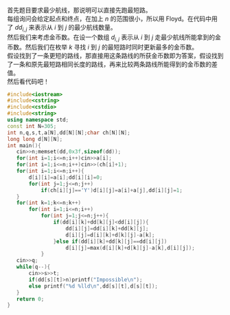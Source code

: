  首先题目要求最少航线，那说明可以直接先跑最短路。  
 每组询问会给定起点和终点，在加上 $n$ 的范围很小，所以用 Floyd。在代码中用了 $dd_{i,j}$ 来表示从 $i$ 到 $j$ 的最少航线数量。  
 然后我们来考虑金币数。在设一个数组 $d_{i,j}$ 表示从 $i$ 到 $j$ 走最少航线所能拿到的金币数。然后我们在枚举 $k$ 寻找 $i$ 到 $j$ 的最短路时同时更新最多的金币数。  
 假设找到了一条更短的路线，那直接用这条路线的所获金币数即为答案，假设找到了一条和原先最短路相同长度的路线，再来比较两条路线所能得到的金币数的差值。  
 然后看代码吧！
 ```cpp
#include<iostream> 
#include<cstring>
#include<cstdio>
#include<string>
using namespace std;
const int N=305;
int n,q,s,t,a[N],dd[N][N];char ch[N][N];
long long d[N][N];
int main(){
	cin>>n;memset(dd,0x3f,sizeof(dd));
	for(int i=1;i<=n;i++)cin>>a[i];
	for(int i=1;i<=n;i++)cin>>(ch[i]+1);
	for(int i=1;i<=n;i++){
		d[i][i]=a[i];dd[i][i]=0;
		for(int j=1;j<=n;j++)
			if(ch[i][j]=='Y')d[i][j]=a[i]+a[j],dd[i][j]=1;
	}
	for(int k=1;k<=n;k++)
		for(int i=1;i<=n;i++)
			for(int j=1;j<=n;j++){
				if(dd[i][k]+dd[k][j]<dd[i][j]){
					dd[i][j]=dd[i][k]+dd[k][j];
					d[i][j]=d[i][k]+d[k][j]-a[k];
				}else if(dd[i][k]+dd[k][j]==dd[i][j])
					d[i][j]=max(d[i][k]+d[k][j]-a[k],d[i][j]);
			}
	cin>>q;
	while(q--){
		cin>>s>>t;
		if(dd[s][t]>n)printf("Impossible\n");
		else printf("%d %lld\n",dd[s][t],d[s][t]);
	}
	return 0;
}
```
